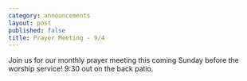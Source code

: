 ```yaml
---
category: announcements
layout: post
published: false
title: Prayer Meeting - 9/4
---
```

Join us for our monthly prayer meeting this coming Sunday before the worship service! 9:30 out on the back patio.
